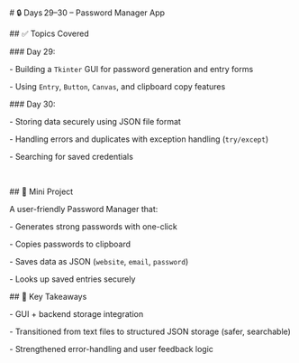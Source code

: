 \# 🔒 Days 29–30 – Password Manager App



\## ✅ Topics Covered

\### Day 29:

\- Building a `Tkinter` GUI for password generation and entry forms

\- Using `Entry`, `Button`, `Canvas`, and clipboard copy features



\### Day 30:

\- Storing data securely using JSON file format

\- Handling errors and duplicates with exception handling (`try/except`)

\- Searching for saved credentials

&nbsp;   

\## 🎯 Mini Project

A user-friendly Password Manager that:

\- Generates strong passwords with one-click

\- Copies passwords to clipboard

\- Saves data as JSON (`website`, `email`, `password`)

\- Looks up saved entries securely



\## 🧠 Key Takeaways

\- GUI + backend storage integration

\- Transitioned from text files to structured JSON storage (safer, searchable)

\- Strengthened error-handling and user feedback logic



